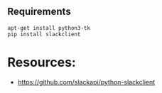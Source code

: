 ## Requirements

```
apt-get install python3-tk
pip install slackclient
```

# Resources:

* https://github.com/slackapi/python-slackclient
